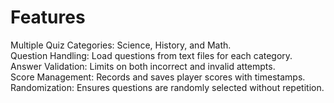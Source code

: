 # Features 

Multiple Quiz Categories: Science, History, and Math.
<br>
Question Handling: Load questions from text files for each category.
<br>
Answer Validation: Limits on both incorrect and invalid attempts.
<br>
Score Management: Records and saves player scores with timestamps.
<br>
Randomization: Ensures questions are randomly selected without repetition.
